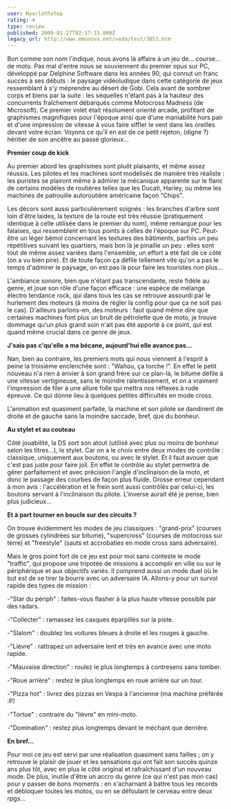 ```yaml
---
user: Nyarlathotep
rating: 4
type: review
published: 2009-01-27T02:17:15.000Z
legacy_url: http://www.emunova.net/veda/test/3053.htm
---
```

Bon comme son nom l'indique, nous avons là affaire à un jeu de... course... de moto. Pas mal d'entre nous se souviennent du premier opus sur PC, développé par Delphine Software dans les années 90, qui connut un franc succès à ses débuts : le paysage vidéoludique dans cette catégorie de jeux ressemblant à s'y méprendre au désert de Gobi. Cela avant de sombrer corps et biens par la suite : les séquelles n'étant pas à la hauteur des concurrents fraîchement débarqués comme Motocross Madness (de Microsoft). Ce premier volet était résolument orienté arcade, profitant de graphismes magnifiques pour l'époque ainsi que d'une maniabilité hors pair et d'une impression de vitesse à vous faire siffler le vent dans les oreilles devant votre écran. Voyons ce qu'il en est de ce petit rejeton, (digne ?) héritier de son ancêtre au passé glorieux...  

  

  

**Premier coup de kick**  

  

Au premier abord les graphismes sont pluôt plaisants, et même assez réussis. Les pilotes et les machines sont modélisés de manière très réaliste : les puristes se plairont même à admirer la mécanique apparente sur le flanc de certains modèles de routières telles que les Ducati, Harley, ou même les machines de patrouille autoroutière américaine façon "Chips".  

Les décors sont aussi particulièrement soignés : les branches d'arbre sont loin d'être laides, la texture de la route est très réussie (pratiquement identique à celle utilisée dans le premier du nom), même remarque pour les falaises, qui ressemblent en tous points à celles de l'époque sur PC. Peut-être un léger bémol concernant les textures des bâtiments, parfois un peu répétitives suivant les quartiers, mais bon là je pinaille un peu : elles sont tout de même assez variées dans l'ensemble, un effort a été fait de ce côté (on a vu bien pire). Et de toute façon ça défile tellement vite qu'on a pas le temps d'admirer le paysage, on est pas là pour faire les touristes non plus...  

L'ambiance sonore, bien que n'étant pas transcendante, reste fidèle au genre, et joue son rôle d'une façon efficace : une espèce de mélange électro tendance rock, qui dans tous les cas se retrouve assourdi par le hurlement des moteurs (à moins de régler la config pour que ça ne soit pas le cas). D'ailleurs parlons-en, des moteurs : faut quand même dire que certaines machines font plus un bruit de pétrolette que de moto, je trouve dommage qu'un plus grand soin n'ait pas été apporté à ce point, qui est quand même crucial dans ce genre de jeux.  

  

  

**J'sais pas c'qu'elle a ma bécane, aujourd'hui elle avance pas...**  

  

Nan, bien au contraire, les premiers mots qui nous viennent à l'esprit à peine la troisième enclenchée sont : "Wahou, ça torche !". En effet le petit nouveau n'a rien à envier à son grand frère sur ce plan-là, le bitume défile à une vitesse vertigineuse, sans le moindre ralentissement, et on a vraiment l'impression de filer à une allure folle qui mettra nos réflexes à rude épreuve. Ce qui donne lieu à quelques petites difficultés en mode cross.  

L'animation est quasiment parfaite, la machine et son pilote se dandinent de droite et de gauche sans la moindre saccade, bref, que du bonheur.  

  

  

**Au stylet et au couteau**  

  

Côté jouabilité, la DS sort son atout (utilisé avec plus ou moins de bonheur selon les titres...), le stylet. Car on a le choix entre deux modes de contrôle : classique, uniquement aux boutons, ou avec le stylet. Et il faut avouer que c'est pas juste pour faire joli. En effet le contrôle au stylet permettra de gérer parfaitement et avec précision l'angle d'inclinaison de la moto, et donc le passage des courbes de façon plus fluide. Grosse erreur cependant à mon avis : l'accélération et le frein sont aussi contrôlés par celui-ci, les boutons servant à l'inclinaison du pilote. L'inverse aurait été je pense, bien plus judicieux...  

  

  

**Et à part tourner en boucle sur des circuits ?**  

  

On trouve évidemment les modes de jeu classiques : "grand-prix" (courses de grosses cylindrées sur bitume), "supercross" (courses de motocross sur terre) et "freestyle" (sauts et accrobaties en mode cross sans adversaire).   

Mais le gros point fort de ce jeu est pour moi sans conteste le mode "traffic", qui propose une tripotée de missions à accomplir en ville ou sur le périphérique et aux objectifs variés. Il comprend aussi un mode duel où le but est de se tirer la bourre avec un adversaire IA. Allons-y pour un survol rapide des types de mission :   

-"Star du périph" : faites-vous flasher à la plus haute vitesse possible par des radars.  

-"Collecter" : ramassez les casques éparpillés sur la piste.  

-"Slalom" : doublez les voitures bleues à droite et les rouges à gauche.  

-"Lièvre" : rattrapez un adversaire lent et très en avance avec une moto rapide.  

-"Mauvaise direction" : roulez le plus longtemps à contresens sans tomber.  

-"Roue arrière" : restez le plus longtemps en roue arrière sur un tour.  

-"Pizza hot" : livrez des pizzas en Vespa à l'ancienne (ma machine préférée :P)  

-"Tortue" : contraire du "lièvre" en mini-moto.  

-"Domination" : restez plus longtemps devant le méchant que derrière.  

  

  

**En bref...**  

  

Pour moi ce jeu est servi par une réalisation quasiment sans failles ; on y retrouve le plaisir de jouer et les sensations qui ont fait son succès quinze ans plus tôt, avec en plus le côté original et rafraîchissant d'un nouveau mode. De plus, inutile d'être un accro du genre (ce qui n'est pas mon cas) pour y passer de bons moments : en s'acharnant à battre tous les records et débloquer toutes les motos, ou en se défoulant le cerveau entre deux rpgs...